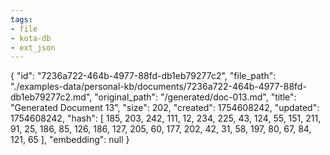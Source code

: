 ```yaml
---
tags:
- file
- kota-db
- ext_json
---
```

{
  "id": "7236a722-464b-4977-88fd-db1eb79277c2",
  "file_path": "./examples-data/personal-kb/documents/7236a722-464b-4977-88fd-db1eb79277c2.md",
  "original_path": "/generated/doc-013.md",
  "title": "Generated Document 13",
  "size": 202,
  "created": 1754608242,
  "updated": 1754608242,
  "hash": [
    185,
    203,
    242,
    111,
    12,
    234,
    225,
    43,
    124,
    55,
    151,
    211,
    91,
    25,
    186,
    85,
    126,
    186,
    127,
    205,
    60,
    177,
    202,
    42,
    31,
    58,
    197,
    80,
    67,
    84,
    121,
    65
  ],
  "embedding": null
}